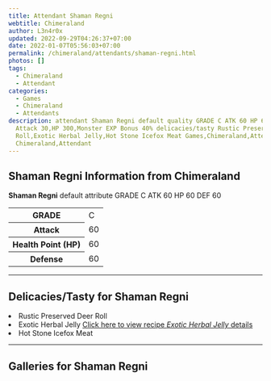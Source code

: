 ```yaml
---
title: Attendant Shaman Regni
webtitle: Chimeraland
author: L3n4r0x
updated: 2022-09-29T04:26:37+07:00
date: 2022-01-07T05:56:03+07:00
permalink: /chimeraland/attendants/shaman-regni.html
photos: []
tags:
  - Chimeraland
  - Attendant
categories:
  - Games
  - Chimeraland
  - Attendants
description: attendant Shaman Regni default quality GRADE C ATK 60 HP 60 DEF 60
  Attack 30,HP 300,Monster EXP Bonus 40% delicacies/tasty Rustic Preserved Deer
  Roll,Exotic Herbal Jelly,Hot Stone Icefox Meat Games,Chimeraland,Attendants
  Chimeraland,Attendant
---
```


<section id="bootstrap-wrapper"><link rel="stylesheet" href="https://rawcdn.githack.com/dimaslanjaka/Web-Manajemen/0c3b5aa1813bd4abcd2c11bf3e37928b15c28664/css/bootstrap-5-3-0-alpha3-wrapper.css"/><h2>Shaman Regni Information from Chimeraland</h2><p><b>Shaman Regni</b> default attribute GRADE C ATK 60 HP 60 DEF 60<table><tr><th>GRADE</th><td>C</td></tr><tr><th>Attack</th><td>60</td></tr><tr><th>Health Point (HP)</th><td>60</td></tr><tr><th>Defense</th><td>60</td></tr></table></p><hr/><h2>Delicacies/Tasty for Shaman Regni</h2><li class="d-flex justify-content-between">Rustic Preserved Deer Roll </li><li class="d-flex justify-content-between">Exotic Herbal Jelly <a href="/chimeraland/recipes/exotic-herbal-jelly.html">Click here to view recipe <i>Exotic Herbal Jelly</i> details</a></li><li class="d-flex justify-content-between">Hot Stone Icefox Meat </li><hr/><div id="gallery"><h2>Galleries for Shaman Regni</h2><div class="row"></div></div></section>